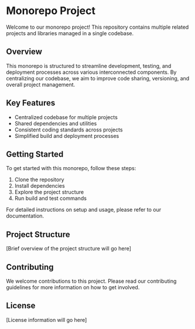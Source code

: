 # Monorepo Project

Welcome to our monorepo project! This repository contains multiple related projects and libraries managed in a single codebase.

## Overview

This monorepo is structured to streamline development, testing, and deployment processes across various interconnected components. By centralizing our codebase, we aim to improve code sharing, versioning, and overall project management.

## Key Features

- Centralized codebase for multiple projects
- Shared dependencies and utilities
- Consistent coding standards across projects
- Simplified build and deployment processes

## Getting Started

To get started with this monorepo, follow these steps:

1. Clone the repository
2. Install dependencies
3. Explore the project structure
4. Run build and test commands

For detailed instructions on setup and usage, please refer to our documentation.

## Project Structure

[Brief overview of the project structure will go here]

## Contributing

We welcome contributions to this project. Please read our contributing guidelines for more information on how to get involved.

## License

[License information will go here]

<!-- CHANGELOG_AUTH_TOKEN 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 -->
